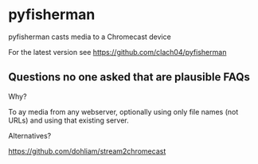 # pyfisherman

pyfisherman casts media to a Chromecast device

For the latest version see https://github.com/clach04/pyfisherman

## Questions no one asked that are plausible FAQs

Why?

To ay media from any webserver, optionally using only file names (not URLs) and using that existing server.

Alternatives?

https://github.com/dohliam/stream2chromecast
